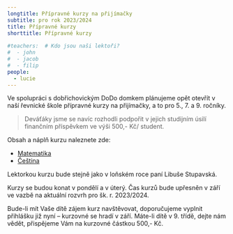 ```yaml
---
longtitle: Přípravné kurzy na přijímačky
subtitle: pro rok 2023/2024
title: Přípravné kurzy
shorttitle: Přípravné kurzy
      
#teachers:  # Kdo jsou naši lektoři?
#  - john
#  - jacob
#  - filip
people:
  - lucie
---
```

Ve spolupráci s dobřichovickým DoDo domkem plánujeme opět otevřít v naší řevnické škole přípravné kurzy na přijímačky, a to pro 5., 7. a 9. ročníky.

<!--vice-->

> Deváťáky jsme se navíc rozhodli podpořit v jejich studijním úsilí finančním příspěvkem ve výši 500,- Kč/ student.

Obsah a náplň kurzu naleznete zde:
 - [Matematika](https://www.dobrichovickydomek.cz/pripravky-matematika/)
 - [Čeština](https://www.dobrichovickydomek.cz/pripravky-cestina/)

Lektorkou kurzu bude stejně jako v loňském roce paní Libuše Stupavská.

Kurzy se budou konat v pondělí a v úterý. Čas kurzů bude upřesněn v září ve vazbě na aktuální rozvrh pro šk. r. 2023/2024. 

Bude-li mít Vaše dítě zájem kurz navštěvovat, doporučujeme vyplnit přihlášku již nyní – kurzovné se hradí v září. Máte-li dítě v 9. třídě, dejte nám vědět, přispějeme Vám na kurzovné částkou 500,- Kč.
